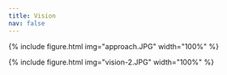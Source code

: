 ```yaml
---
title: Vision
nav: false
---
```

{% include figure.html img="approach.JPG" width="100%" %}

{% include figure.html img="vision-2.JPG" width="100%" %}


